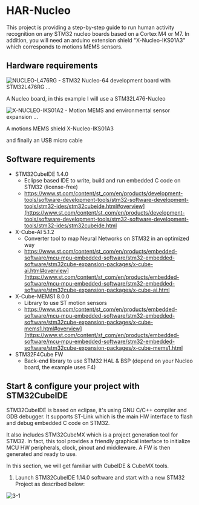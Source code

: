 # HAR-Nucleo

This project is providing a step-by-step guide to run human activity recognition on any STM32 nucleo boards based on a Cortex M4 or M7. In addition, you will need an arduino extension shield "X-Nucleo-IKS01A3" which corresponds to motions MEMS sensors.



## Hardware requirements

![NUCLEO-L476RG - STM32 Nucleo-64 development board with STM32L476RG ...](file:///C:/Users/nasirm/AppData/Local/Temp/msohtmlclip1/01/clip_image001.jpg)

A Nucleo board, in this example I will use a STM32L476-Nucleo

![X-NUCLEO-IKS01A2 - Motion MEMS and environmental sensor expansion ...](file:///C:/Users/nasirm/AppData/Local/Temp/msohtmlclip1/01/clip_image001.jpg)

A motions MEMS shield X-Nucleo-IKS01A3

and finally an USB micro cable



## Software requirements

- STM32CubeIDE 1.4.0
  - Eclipse based IDE to write, build and run embedded C code on STM32 (license-free)
  - https://www.st.com/content/st_com/en/products/development-tools/software-development-tools/stm32-software-development-tools/stm32-ides/stm32cubeide.html#overview](https://www.st.com/content/st_com/en/products/development-tools/software-development-tools/stm32-software-development-tools/stm32-ides/stm32cubeide.html
- X-Cube-AI 5.1.2
  - Converter tool to map Neural Networks on STM32 in an optimized way
  - https://www.st.com/content/st_com/en/products/embedded-software/mcu-mpu-embedded-software/stm32-embedded-software/stm32cube-expansion-packages/x-cube-ai.html#overview](https://www.st.com/content/st_com/en/products/embedded-software/mcu-mpu-embedded-software/stm32-embedded-software/stm32cube-expansion-packages/x-cube-ai.html
- X-Cube-MEMS1 8.0.0
  - Library to use ST motion sensors
  - https://www.st.com/content/st_com/en/products/embedded-software/mcu-mpu-embedded-software/stm32-embedded-software/stm32cube-expansion-packages/x-cube-mems1.html#overview](https://www.st.com/content/st_com/en/products/embedded-software/mcu-mpu-embedded-software/stm32-embedded-software/stm32cube-expansion-packages/x-cube-mems1.html
- STM32F4Cube FW
  - Back-end library to use STM32 HAL & BSP (depend on your Nucleo board, the example uses F4)

## Start & configure your project with STM32CubeIDE

STM32CubeIDE is based on eclipse, it's using GNU C/C++ compiler and GDB debugger. It supports ST-Link which is the main HW interface to flash and debug embedded C code on STM32.

It also includes STM32CubeMX which is a project generation tool for STM32. In fact, this tool provides a friendly graphical interface to initialize MCU HW peripherals, clock, pinout and middleware.  A FW is then generated and ready to use.

In this section, we will get familiar with CubeIDE & CubeMX tools.



1. Launch STM32CubeIDE 1.14.0 software and start with a new STM32 Project as described below:

![3-1](C:\Users\nasirm\Documents\backup\Moussa_Doc\Demo\Motions\HAR-Nucleo\Img\3-1.png)